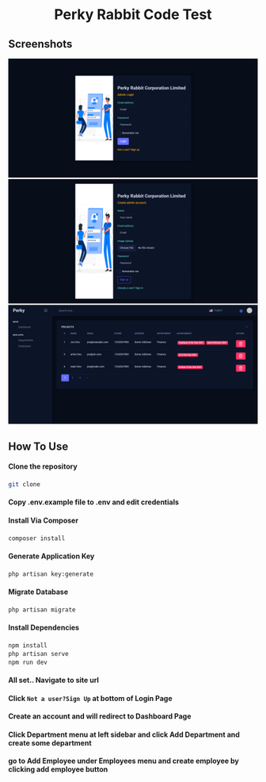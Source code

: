 <h1 align="center">Perky Rabbit Code Test</h1>

## Screenshots
<div class="row">
  <div class="column">
    <img src="https://github.com/mamoonbgc036/PerkyRabbit/blob/main/public/image/parky.png">
  </div>
  <div class="column">
    <img src="https://github.com/mamoonbgc036/PerkyRabbit/blob/main/public/image/parkyR.png">
  </div>
</div>
<div class="row">
  <div class="column">
    <img src="https://github.com/mamoonbgc036/PerkyRabbit/blob/main/public/image/dashboard.png">
  </div>
</div>

## How To Use

#### Clone the repository

```bash
git clone
```

#### Copy .env.example file to .env and edit credentials

#### Install Via Composer

```bash
composer install
```

#### Generate Application Key

```bash
php artisan key:generate
```

#### Migrate Database

```bash
php artisan migrate
```

#### Install Dependencies

```bash
npm install
php artisan serve
npm run dev
```

#### All set.. Navigate to site url 
#### Click `Not a user?Sign Up` at bottom of Login Page
#### Create an account and will redirect to Dashboard Page
#### Click Department menu at left sidebar and click Add Department and create some department
#### go to Add Employee under Employees menu and create employee by clicking add employee button

